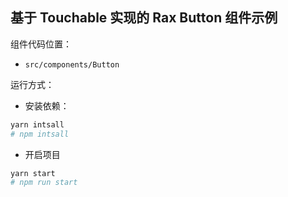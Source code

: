 ## 基于 Touchable 实现的 Rax Button 组件示例

组件代码位置：

- `src/components/Button`

运行方式：

- 安装依赖：

```bash
yarn intsall
# npm intsall
```

- 开启项目

```bash
yarn start
# npm run start
```